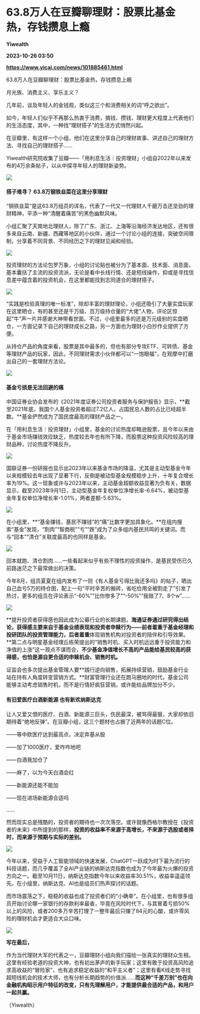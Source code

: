 # 63.8万人在豆瓣聊理财：股票比基金热，存钱攒息上瘾
**Yiwealth**

**2023-10-26 03:50**

**https://www.yicai.com/news/101885461.html**

63.8万人在豆瓣聊理财：股票比基金热，存钱攒息上瘾

月光族、消费主义、享乐主义？

几年前，谈及年轻人的金钱观，类似这三个和消费相关的词“呼之欲出”。

如今，年轻人们似乎不再那么热衷于消费，搞钱、攒钱、理财更大程度上代表他们的生活态度，其中，一种找“理财搭子”的生活方式悄然兴起。

在豆瓣里，有这样一个小组，他们在这里分享自己的理财故事、讲述自己的理财方法、寻找自己的理财搭子……

Yiwealth研究院收集了豆瓣——「用利息生活｜投资理财」小组自2022年以来发布的4万余条帖子，以从中探寻年轻人的理财新姿势。

![](http://invest-images-external.cbndata.org/5LiA6LSiQUJT/images/1ad1d16273476e3c89fbc4b7002190dd19d570d3.jpeg)

#### **搭子难寻？** **63.8万钢铁韭菜在这里分享理财**

“钢铁韭菜”是这63.8万组员的诨名，代表了一代又一代理财人千磨万击还坚劲的理财精神，平添一种“清醒着痛苦”的黑色幽默风味。

小组汇聚了天南地北理财人，除了广东、浙江、上海等沿海经济发达地区，还有很多来自云南、新疆、西藏等地区的小伙伴，通过一个讨论小组的连接，突破空间限制，分享着不同背景、不同经历之下的理财见闻和经验。

![](http://invest-images-external.cbndata.org/5LiA6LSiQUJT/images/b58af0f807057d6f671f9678911ee1a07a67add9.jpeg)

投资理财的方法论包罗万象，小组的讨论贴也被分为了基本面、技术面、消息面，基本囊括了主流的投资流派，无论是看中长线行情、还是短线操作，抑或是寻找信息差中蕴含着的投资机会，在这里都能找到志同道合的理财搭子。

![](http://invest-images-external.cbndata.org/5LiA6LSiQUJT/images/754138b9f2692b0a6f959e1a9434f94e1dcce6c1.jpeg)

“实践是检验真理的唯一标准”，除却丰富的理财理论，小组还吸引了大量实盘玩家在这里晒仓，有的甚至还是千万级、百万级持仓量的“大佬”人物，评论区惊起“牛”声一片并感谢大神带看世面。不过，小组里最多的还是万元级别的实盘晒仓，一方面记录下自己的理财成长之路，另一方面也为理财小白抄作业提供了方便。

从持仓产品的角度来看，股票是其中最多的，但也有部分专攻ETF、可转债、基金等理财产品的玩家，因此，不同理财需求小伙伴都可以“一饱眼福”，在观摩中打磨出自己的一套理财方法论。

![](http://invest-images-external.cbndata.org/5LiA6LSiQUJT/images/d27bab6177c64a5bee57ed62f1ce986c193e72d5.jpeg)

#### **基金亏损是无法回避的痛**

中国证券业协会发布的《2021年度证券公司投资者服务与保护报告》显示，**截至2021年底，我国个人基金投资者超过7.2亿人，占国民总人数的占比已经超半数。**基金俨然成为了国民度最高的理财产品之一。

在「用利息生活｜投资理财」小组里，基金的讨论热度却略逊股票，且今年以来由于基金市场赚钱效应缺乏，热度较去年也有所下降，而股票这种投资风险较高的理财品种，讨论热度不降反升。

![](http://invest-images-external.cbndata.org/5LiA6LSiQUJT/images/effac6fb2674ab938e580e5c0b2ad608339d7c17.jpeg)

国联证券一份研报也显示出2023年以来基金市场的降温，尤其是主动型基金今年以来规模较去年出现了显著下行，反倒是被动型基金规模稳步上升，十年复合增长率为19%。这一现象或许与2023年以来，主动基金超额收益显著为负有关，数据显示，截至2023年9月1日，主动型基金年复权单位净增长率-6.64%，被动型基金年复权单位净增长率-1.01%，两者差额-5.63%。

![](http://invest-images-external.cbndata.org/5LiA6LSiQUJT/images/522a056a2ed2eea5eb907880fdc9deb6d7203442.jpeg)

在小组里，**“基金赚钱，基民不赚钱”的“痛”比数字更加具象化。**在组内搜索“基金”发现，“割肉”“智商税”“亏”“跌”成为了众多组内基民共鸣的关键词。而与“回本”“清仓”关联度最高的也同样是基金。

![](http://invest-images-external.cbndata.org/5LiA6LSiQUJT/images/e334ad4c018f08bc843ead850f2fb26d0b16f92e.jpeg)

回本就跑、清仓割肉……一些看起来似乎有些不理性的投资操作，是基民受伤已久前路迷茫之下最常做出的决策。

今年8月，组员夏夏在组内发布了一则《有人基金亏得比我还多吗》的帖子，晒出自己血亏5万的持仓图，配上一句“平时辛苦的搬砖，省吃俭用全被割走了”引发了热讨，更多的组员在评论表示“-60%”“比你惨多了”“-50%”“我赔了7、8个w”……

![](http://invest-images-external.cbndata.org/5LiA6LSiQUJT/images/d5bd1d5391c23507f73cad50e336aa3c366bb0e8.jpeg)

**提升投资者获得感也因此成为公募行业的长期课题。**海通证券通过研究得出结论，获得感主要来自于基金业绩表现和投资者申赎行为——前者着重于基金经理和投研团队的投资管理能力，后者着重**体现销售机构对投资者的陪伴和引导效果。**第二点与明星基金经理丘栋荣提出的“销售时机、买入时机远远重于投资能力和净值的上涨”这一观点不谋而合，**不少基金净值增长不高的产品能给基民较高的获得感，也恰是源自更合适的申赎机会、销售时机。**

证监会也多次提出基金管理人要**践行逆向销售，拓展持续营销，鼓励基金行业站在持有人角度转变营销方式。**财富管理行业还在跑马圈地的时代，基金公司能够主动考虑销售时机，而不是行情好疯狂营销，或许能给品牌加分不少。

#### **有旧爱医疗白酒新能源** **也有新欢纳斯达克**

让人又爱又恨的医疗、白酒、新能源三巨头，伤民最深，被骂得最狠，大家却依旧期待着“绝地反弹”。在豆瓣小组，这三个题材也占据了近两年的话题C位。

——等中欧医疗达到最高点，决定弃基从股

——加了1000医疗，爱咋咋地吧

——白酒我加仓了

——麻了，以为今天白酒会红

——新能源还能不能加

——现在进场新能源合适吗

……

然而现实总是残酷的，投资者的期待也一次次落空。或许就像西格尔教授在《投资者的未来》中所提到的那样，**投资的收益率不来源于高增长，不来源于选股或者择时，而来源于预期与实际的差别。**

![](http://invest-images-external.cbndata.org/5LiA6LSiQUJT/images/278f565d94e3423c5a5fe1bf9c50834d979365ff.jpeg)

今年以来，受益于人工智能领域的快速发展，ChatGPT一跃成为时下最为流行的科技话题，而几乎覆盖了全AI产业链的纳斯达克指数也成为了今年最为火爆的投资方向之一。截至10月11日，纳斯达克指数今年以来收益率30.51%，收益率遥遥领先。在小组里，纳斯达克、AI也是组员们热声探讨的话题。

而市场震荡之下，稳稳的收益也成了投资者们的“小确幸”。在小组里，也有很多组员开始讨论哪一家银行的存款利率最香，毕竟在风险时代下，与其冒着亏损50%以上的风险，或者200多万辛苦打理了一整年最后只赚了84元的心酸，或许零风险的理财机会才更适合大众口味。

![](http://invest-images-external.cbndata.org/5LiA6LSiQUJT/images/e02f95df5eaf70d83afaaaada996e0767d7d4c86.jpeg)

**写在最后，**

作为当代理财大军的代表之一，豆瓣理财小组向我们描绘一张真实的理财众生相，这里有经验老道的投资大神，也有初出茅庐的新手玩家；这里有敢于投资高风险追求高收益的“冒险家”，也有追求稳定收益的“和平主义者”；这里有看K线走势寻找超短线机会的技术大师，也有分析长期趋势的价值派……**而这种“千差万别”也在向金融机构昭示用户特征的改变，只有先理解用户，才能提供最合适的产品，和用户一起共赢。**

（Yiwealth）